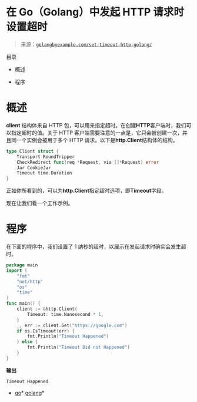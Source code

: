 <!--yml

类别：未分类

日期：2024-10-13 06:33:51

-->

# 在 Go（Golang）中发起 HTTP 请求时设置超时

> 来源：[`golangbyexample.com/set-timeout-http-golang/`](https://golangbyexample.com/set-timeout-http-golang/)

目录

+   概述

+   程序

# **概述**

**client** 结构体来自 HTTP 包，可以用来指定超时。在创建**HTTP**客户端时，我们可以指定超时的值。关于 HTTP 客户端需要注意的一点是，它只会被创建一次，并且同一个实例会被用于多个 HTTP 请求。以下是**http.Client**结构体的结构。

```go
type Client struct {
	Transport RoundTripper
	CheckRedirect func(req *Request, via []*Request) error
	Jar CookieJar
	Timeout time.Duration
}
```

正如你所看到的，可以为**http.Client**指定超时选项，即**Timeout**字段。

现在让我们看一个工作示例。

# **程序**

在下面的程序中，我们设置了 1 纳秒的超时，以展示在发起请求时确实会发生超时。

```go
package main
import (
    "fmt"
    "net/http"
    "os"
    "time"
)
func main() {
    client := &http.Client{
        Timeout: time.Nanosecond * 1,
    }
    _, err := client.Get("https://google.com")
    if os.IsTimeout(err) {
        fmt.Println("Timeout Happened")
    } else {
        fmt.Println("Timeout Did not Happened")
    }
}
```

**输出**

```go
Timeout Happened
```

+   [go](https://golangbyexample.com/tag/go/)*   [golang](https://golangbyexample.com/tag/golang/)*
